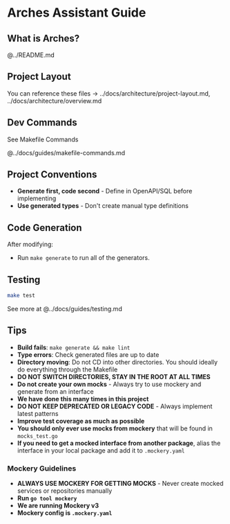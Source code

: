 # Arches Assistant Guide

## What is Arches?

@../README.md

## Project Layout

You can reference these files -> ../docs/architecture/project-layout.md, ../docs/architecture/overview.md

## Dev Commands

See Makefile Commands

@../docs/guides/makefile-commands.md

## Project Conventions

- **Generate first, code second** - Define in OpenAPI/SQL before implementing
- **Use generated types** - Don't create manual type definitions

## Code Generation

After modifying:

- Run `make generate` to run all of the generators.

## Testing

```bash
make test
```

See more at @../docs/guides/testing.md

## Tips

- **Build fails**: `make generate && make lint`
- **Type errors**: Check generated files are up to date
- **Directory moving**: Do not CD into other directories. You should ideally do everything through the Makefile
- **DO NOT SWITCH DIRECTORIES, STAY IN THE ROOT AT ALL TIMES**
- **Do not create your own mocks** - Always try to use mockery and generate from an interface
- **We have done this many times in this project**
- **DO NOT KEEP DEPRECATED OR LEGACY CODE** - Always implement latest patterns
- **Improve test coverage as much as possible**
- **You should only ever use mocks from mockery** that will be found in `mocks_test.go`
- **If you need to get a mocked interface from another package**, alias the interface in your local package and add it to `.mockery.yaml`

### Mockery Guidelines

- **ALWAYS USE MOCKERY FOR GETTING MOCKS** - Never create mocked services or repositories manually
- **Run `go tool mockery`**
- **We are running Mockery v3**
- **Mockery config is `.mockery.yaml`**
